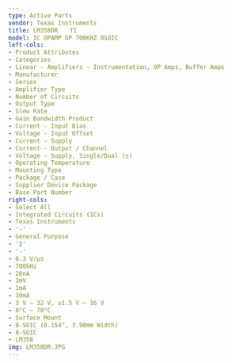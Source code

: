 ```yaml
---
type: Active Parts
vendor: Texas Instruments
title: LM358DR　　TI
model: IC OPAMP GP 700KHZ 8SOIC
left-cols:
- Product Attributes
- Categories
- Linear - Amplifiers - Instrumentation, OP Amps, Buffer Amps
- Manufacturer
- Series
- Amplifier Type
- Number of Circuits
- Output Type
- Slew Rate
- Gain Bandwidth Product
- Current - Input Bias
- Voltage - Input Offset
- Current - Supply
- Current - Output / Channel
- Voltage - Supply, Single/Dual (±)
- Operating Temperature
- Mounting Type
- Package / Case
- Supplier Device Package
- Base Part Number
right-cols:
- Select All
- Integrated Circuits (ICs)
- Texas Instruments
- '-'
- General Purpose
- '2'
- '-'
- 0.3 V/µs
- 700kHz
- 20nA
- 3mV
- 1mA
- 30mA
- 3 V ~ 32 V, ±1.5 V ~ 16 V
- 0°C ~ 70°C
- Surface Mount
- 8-SOIC (0.154", 3.90mm Width)
- 8-SOIC
- LM358
img: LM358DR.JPG
---
```

